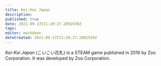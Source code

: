 ```yaml
---
title: Koi-Koi Japan
description: 
published: true
date: 2021-09-13T21:20:27.2892939Z 
tags: 
editor: markdown
dateCreated: 2021-09-13T21:20:27.2892939Z
---
```

_Koi-Koi Japan_ (<span lang='ja'>こいこい花札</span>) is a STEAM game published in 2016 by Zoo Corporation.
It was developed by Zoo Corporation.
